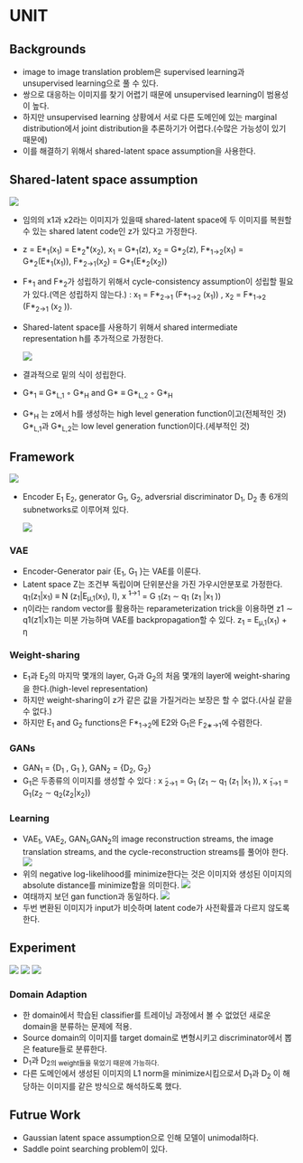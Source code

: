 # UNIT

## Backgrounds

- image to image translation problem은 supervised learning과 unsupervised learning으로 풀 수 있다.
- 쌍으로 대응하는 이미지를 찾기 어렵기 때문에 unsupervised learning이 범용성이 높다.
- 하지만 unsupervised learning 상황에서 서로 다른 도메인에 있는 marginal distribution에서 joint distribution을 추론하기가 어렵다.(수많은 가능성이 있기 때문에)
- 이를 해결하기 위해서 shared-latent space assumption을 사용한다.

## Shared-latent space assumption
![](./imgs/img_sls.png)
- 임의의 x1과 x2라는 이미지가 있을때 shared-latent space에 두 이미지를 복원할 수 있는 shared latent code인 z가 있다고 가정한다.

- z = E\*<sub>1</sub>(x<sub>1</sub>) = E\*<sub>2</sub>*(x<sub>2</sub>),  x<sub>1</sub> = G\*<sub>1</sub>(z),  x<sub>2</sub> = G\*<sub>2</sub>(z), F\*<sub>1→2</sub>(x<sub>1</sub>) = G\*<sub>2</sub>(E\*<sub>1</sub>(x<sub>1</sub>)), F\*<sub>2→1</sub>(x<sub>2</sub>) = G\*<sub>1</sub>(E\*<sub>2</sub>(x<sub>2</sub>))

- F\*<sub>1</sub> and F\*<sub>2</sub>가 성립하기 위해서 cycle-consistency assumption이 성립할 필요가 있다.(역은 성립하지 않는다.) : x<sub>1</sub> = F\*<sub>2→1</sub> (F\*<sub>1→2</sub> (x<sub>1</sub>)) , x<sub>2</sub> = F\*<sub>1→2</sub> (F\*<sub>2→1</sub> (x<sub>2</sub> )). 

- Shared-latent space를 사용하기 위해서 shared intermediate representation h를 추가적으로 가정한다.

  ![](./imgs/img_h.png)

- 결과적으로 밑의 식이 성립한다.

- G\*<sub>1</sub> ≡ G\*<sub>L,1</sub> ◦ G\*<sub>H</sub> and G\* ≡ G*<sub>L,2</sub> ◦ G\*<sub>H</sub>

- G\*<sub>H</sub> 는 z에서 h를 생성하는 high level generation function이고(전체적인 것) G\*<sub>L,1</sub>과 G*<sub>L,2</sub>는 low level generation function이다.(세부적인 것) 

## Framework
![](./imgs/img_net.png)
- Encoder E<sub>1</sub> E<sub>2</sub>, generator G<sub>1</sub>, G<sub>2</sub>, adversrial discriminator D<sub>1</sub>, D<sub>2</sub> 총 6개의 subnetworks로 이루어져 있다.

  ![](./imgs/img_function.png)

### VAE

- Encoder-Generator pair {E<sub>1</sub>, G<sub>1</sub> }는 VAE를 이룬다. 
- Latent space Z는 조건부 독립이며 단위분산을 가진 가우시안분포로 가정한다. q<sub>1</sub>(z<sub>1</sub>|x<sub>1</sub>) ≡ N (z<sub>1</sub>|E<sub>μ,1</sub>(x<sub>1</sub>), I), x ̃<sup>1→1</sup> = G <sub>1</sub>(z<sub>1</sub> ∼ q<sub>1</sub> (z<sub>1</sub> |x<sub>1</sub> ))
- η이라는 random vector를 활용하는 reparameterization trick을 이용하면 z1 ∼ q1(z1|x1)는 미분 가능하며 VAE를 backpropagation할 수 있다. z<sub>1</sub> = E<sub>μ,1</sub>(x<sub>1</sub>) + η 
### Weight-sharing

- E<sub>1</sub>과 E<sub>2</sub>의 마지막 몇개의 layer, G<sub>1</sub>과 G<sub>2</sub>의 처음 몇개의 layer에 weight-sharing을 한다.(high-level representation)
- 하지만 weight-sharing이 z가 같은 값을 가질거라는 보장은 할 수 없다.(사실 같을 수 없다.)
- 하지만  E<sub>1</sub> and G<sub>2</sub> functions은 F\*<sub>1→2</sub>에 E2와 G<sub>1</sub>은 F<sub>2∗→1</sub>에 수렴한다.

### GANs

- GAN<sub>1</sub> = {D<sub>1</sub> , G<sub>1</sub> }, GAN<sub>2</sub> = {D<sub>2</sub>, G<sub>2</sub>}
- G<sub>1</sub>은 두종류의 이미지를 생성할 수 있다 : x ̃<sub>2→1</sub> = G<sub>1</sub> (z<sub>1</sub> ∼ q<sub>1</sub> (z<sub>1</sub> |x<sub>1</sub> )), x ̃<sub>1→1</sub> = G<sub>1</sub>(z<sub>2</sub> ∼ q<sub>2</sub>(z<sub>2</sub>|x<sub>2</sub>)) 

### Learning

- VAE<sub>1</sub>, VAE<sub>2</sub>, GAN<sub>1</sub>,GAN<sub>2</sub>의 image reconstruction streams, the image translation streams, and the cycle-reconstruction streams를 풀어야 한다.
![](./imgs/img_obj.png)
- 위의 negative log-likelihood를 minimize한다는 것은 이미지와 생성된 이미지의 absolute distance를 minimize함을 의미한다.
![](./imgs/img_gan.png)
- 여태까지 보던 gan function과 동일하다.
![](./imgs/img_cc.png)
- 두번 변환된 이미지가 input가 비슷하며 latent code가 사전확률과 다르지 않도록 한다.

## Experiment
![](./imgs/img_experiment.png)
![](./imgs/img_translated.png)
![](./imgs/img_translated2.png)

### Domain Adaption
- 한 domain에서 학습된 classifier를 트레이닝 과정에서 볼 수 없었던 새로운 domain을 분류하는 문제에 적용.
- Source domain의 이미지를 target domain로 변형시키고 discriminator에서 뽑은 feature들로 분류한다.
- D<sub>1</sub>과 D<sub>2의 weight들을 묶었기 때문에 가능하다.
- 다른 도메인에서 생성된 이미지의 L1 norm을 minimize시킴으로서 D<sub>1</sub>과 D<sub>2</sub> 이 해당하는 이미지를 같은 방식으로 해석하도록 했다.

## Futrue Work

- Gaussian latent space assumption으로 인해 모델이 unimodal하다.
- Saddle point searching problem이 있다.
